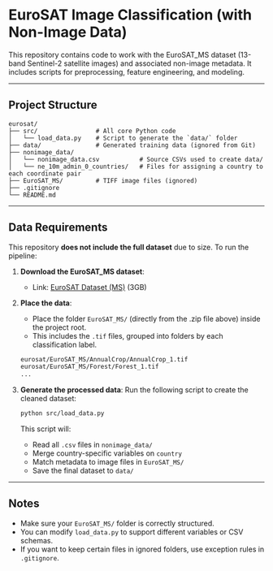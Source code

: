 # EuroSAT Image Classification (with Non-Image Data)

This repository contains code to work with the EuroSAT_MS dataset (13-band Sentinel-2 satellite images) and associated non-image metadata. It includes scripts for preprocessing, feature engineering, and modeling.

---

## Project Structure

```
eurosat/
├── src/                # All core Python code
│   └── load_data.py    # Script to generate the `data/` folder
├── data/               # Generated training data (ignored from Git)
├── nonimage_data/      
│   └── nonimage_data.csv           # Source CSVs used to create data/
│   └── ne_10m_admin_0_countries/   # Files for assigning a country to each coordinate pair
├── EuroSAT_MS/         # TIFF image files (ignored)
├── .gitignore
└── README.md
```

---

## Data Requirements

This repository **does not include the full dataset** due to size. To run the pipeline:

1. **Download the EuroSAT_MS dataset**:
   - Link: [EuroSAT Dataset (MS)](https://madm.dfki.de/files/sentinel/EuroSATallBands.zip) (3GB)

2. **Place the data**:
   - Place the folder `EuroSAT_MS/` (directly from the .zip file above) inside the project root.
   - This includes the `.tif` files, grouped into folders by each classification label.

   ```bash
   eurosat/EuroSAT_MS/AnnualCrop/AnnualCrop_1.tif
   eurosat/EuroSAT_MS/Forest/Forest_1.tif
   ...
   ```

3. **Generate the processed data**:
   Run the following script to create the cleaned dataset:

   ```bash
   python src/load_data.py
   ```

   This script will:
   - Read all `.csv` files in `nonimage_data/`
   - Merge country-specific variables on `country`
   - Match metadata to image files in `EuroSAT_MS/`
   - Save the final dataset to `data/`

---

## Notes

- Make sure your `EuroSAT_MS/` folder is correctly structured.
- You can modify `load_data.py` to support different variables or CSV schemas.
- If you want to keep certain files in ignored folders, use exception rules in `.gitignore`.

